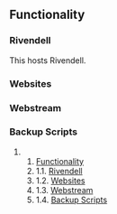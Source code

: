 Functionality
-------------

### Rivendell

This hosts Rivendell.

### Websites

### Webstream

### Backup Scripts

1.  1. [Functionality](#Functionality)
    1.  1.1. [Rivendell](#Rivendell)
    2.  1.2. [Websites](#Websites)
    3.  1.3. [Webstream](#Webstream)
    4.  1.4. [Backup Scripts](#Backup_Scripts)


